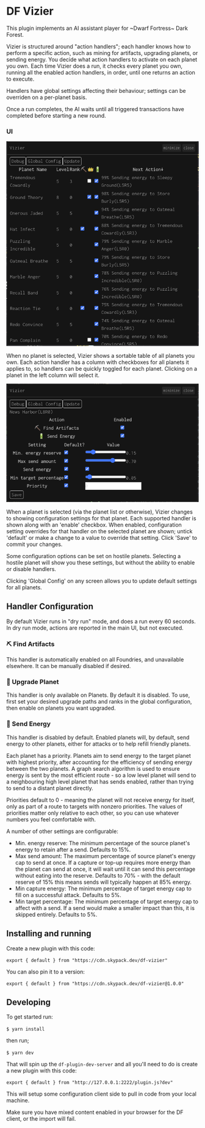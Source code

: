 # DF Vizier

This plugin implements an AI assistant player for ~Dwarf Fortress~ Dark Forest.

Vizier is structured around "action handlers"; each handler knows how to perform a specific action, such as mining for artifacts, upgrading planets, or sending energy. You decide what action handlers to activate on each planet you own. Each time Vizier does a run, it checks every planet you own, running all the enabled action handlers, in order, until one returns an action to execute.

Handlers have global settings affecting their behaviour; settings can be overriden on a per-planet basis.

Once a run completes, the AI waits until all triggered transactions have completed before starting a new round.

### UI
![](./planet_list.png)

When no planet is selected, Vizier shows a sortable table of all planets you own. Each action handler has a column with checkboxes for all planets it applies to, so handlers can be quickly toggled for each planet. Clicking on a planet in the left column will select it.

![](./planet_config.png)

When a planet is selected (via the planet list or otherwise), Vizier changes to showing configuration settings for that planet. Each supported handler is shown along with an 'enable' checkbox. When enabled, configuration setting overrides for that handler on the selected planet are shown; untick 'default' or make a change to a value to override that setting. Click 'Save' to commit your changes.

Some configuration options can be set on hostile planets. Selecting a hostile planet will show you these settings, but without the ability to enable or disable handlers.

Clicking 'Global Config' on any screen allows you to update default settings for all planets.

## Handler Configuration
By default Vizier runs in "dry run" mode, and does a run every 60 seconds. In dry run mode, actions are reported in the main UI, but not executed.

### ⛏️ Find Artifacts
This handler is automatically enabled on all Foundries, and unavailable elsewhere. It can be manually disabled if desired.

### 👑 Upgrade Planet
This handler is only available on Planets. By default it is disabled. To use, first set your desired upgrade paths and ranks in the global configuration, then enable on planets you want upgraded.

### 🔋 Send Energy
This handler is disabled by default. Enabled planets will, by default, send energy to other planets, either for attacks or to help refill friendly planets.

Each planet has a priority. Planets aim to send energy to the target planet with highest priority, after accounting for the efficiency of sending energy between the two planets. A graph search algorithm is used to ensure energy is sent by the most efficient route - so a low level planet will send to a neighbouring high level planet that has sends enabled, rather than trying to send to a distant planet directly.

Priorities default to 0 - meaning the planet will not receive energy for itself, only as part of a route to targets with nonzero priorities. The values of priorities matter only relative to each other, so you can use whatever numbers you feel comfortable with.

A number of other settings are configurable:
 - Min. energy reserve: The minimum percentage of the source planet's energy to retain after a send. Defaults to 15%.
 - Max send amount: The maximum percentage of source planet's energy cap to send at once. If a capture or top-up requires more energy than the planet can send at once, it will wait until it can send this percentage without eating into the reserve. Defaults to 70% - with the default reserve of 15% this means sends will typically happen at 85% energy.
 - Min capture energy: The minimum percentage of target energy cap to fill on a successful attack. Defaults to 5%.
 - Min target percentage: The minimum percentage of target energy cap to affect with a send. If a send would make a smaller impact than this, it is skipped entirely. Defaults to 5%.

## Installing and running

Create a new plugin with this code:

```
export { default } from "https://cdn.skypack.dev/df-vizier"
```

You can also pin it to a version:
```
export { default } from "https://cdn.skypack.dev/df-vizier@1.0.0"
```

## Developing

To get started run:

`$ yarn install`  

then run;

`$ yarn dev`

That will spin up the `df-plugin-dev-server` and all you'll need to do is create a new plugin with this code:

```
export { default } from "http://127.0.0.1:2222/plugin.js?dev"
```

This will setup some configuration client side to pull in code from your local machine.

Make sure you have mixed content enabled in your browser for the DF client, or the import will fail.
